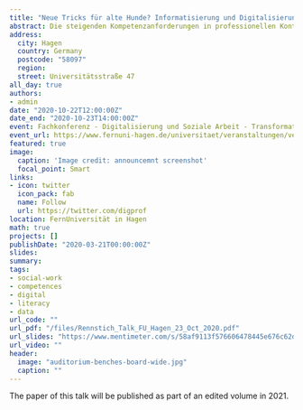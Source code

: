 ```yaml
---
title: "Neue Tricks für alte Hunde? Informatisierung und Digitalisierung als Herausforderung des notwendigen Kompetenzspektrums in Lehrvermittlung und Forschung"
abstract: Die steigenden Kompetenzanforderungen in professionellen Kontexten Sozialer Berufe stellt auch eine zunehmende Herausforderungen an Ausbildungsprofile und Lehre dar. Die alle Lebensbereiche verändernde Informatisierung sowie der Trend zu Digitalisierung vieler administrativer Prozesse, aber auch verstärkt in der interpersonalen Interaktion, manifestiert die Notwendigkeit des Erwerbs neuer Kompetenzen zur Ausbildung einer umfassenden Digitalen und Data Literacy, also dem verständigen Umgang mit Daten und deren Interpretation und anderer Digitalkompetenzen. Gerade in Sozialen Berufen ist es jedoch wichtig, Datenermittlung und -interpretation als umfassendes Konzept zu vermitteln. Diese Aufgabe stellt zum einen eine besondere Herausforderung an die Ausbildungsprofile der Hochschulen dar, zum anderen jedoch auch an die eigenen Kompetenzen Lehrender, sowie des wissenschaftlichen Nachwuchses. Dieser Beitrag stellt zuerst Optionen der Anpassung der Ausbildungsprofile Sozialer Berufe vor. Im nächsten Schritt werden dann die dafür notwendigen Kompetenzprofile der Wissensvermittelnden, sowie Voraussetzungen für eine erfolgreiche Kompetenzvermittlung in der Lehre kritisch beleuchtet. Dabei stehen veränderte methodische Kenntnisse, die Bewältigung ethischer Fragestellungen und immer zentraler die kritischer Reflexionskompetenz in einer von Digitalisierung veränderten sozialen Wirklichkeit und vom digitalen Kapitalismus geprägten gesellschaftlichen Gesamtkontext im Vordergrund.
address:
  city: Hagen
  country: Germany
  postcode: "58097"
  region:
  street: Universitätsstraße 47
all_day: true
authors:
- admin
date: "2020-10-22T12:00:00Z"
date_end: "2020-10-23T14:00:00Z"
event: Fachkonferenz - Digitalisierung und Soziale Arbeit - Transformationen, Beharrungen und Herausforderungen
event_url: https://www.fernuni-hagen.de/universitaet/veranstaltungen/ver-2020-10-22-digitalisierung-und-soziale-arbeit.shtml
featured: true
image:
  caption: 'Image credit: announcemnt screenshot'
  focal_point: Smart
links:
- icon: twitter
  icon_pack: fab
  name: Follow
  url: https://twitter.com/digprof
location: FernUniversität in Hagen
math: true
projects: []
publishDate: "2020-03-21T00:00:00Z"
slides:
summary:
tags:
- social-work
- competences
- digital
- literacy
- data
url_code: ""
url_pdf: "/files/Rennstich_Talk_FU_Hagen_23_Oct_2020.pdf"
url_slides: "https://www.mentimeter.com/s/58af9113f576606478445e676c62d6f4/be903903b09b"
url_video: ""
header:
  image: "auditorium-benches-board-wide.jpg"
  caption: ""
---
```

The paper of this talk will be published as part of an edited volume in 2021.

